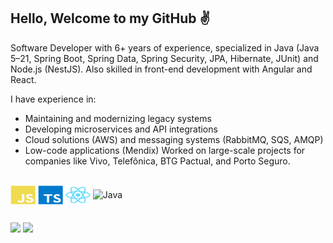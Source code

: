 ## Hello, Welcome to my GitHub ✌

Software Developer with 6+ years of experience, specialized in Java (Java 5–21, Spring Boot, Spring Data, Spring Security, JPA, Hibernate, JUnit) and Node.js (NestJS).
Also skilled in front-end development with Angular and React.

I have experience in:
  * Maintaining and modernizing legacy systems
  * Developing microservices and API integrations
  * Cloud solutions (AWS) and messaging systems (RabbitMQ, SQS, AMQP)
  * Low-code applications (Mendix)
Worked on large-scale projects for companies like Vivo, Telefônica, BTG Pactual, and Porto Seguro.

<!-- <div align="center">
  <a href="https://github.com/gjmedeiros">
    <img
      height="180em"
      src="https://github-readme-stats.vercel.app/api?username=gjmedeiros&show_icons=true&theme=radical"
    />
    <img
      height="180em"
      src="https://github-readme-stats.vercel.app/api/top-langs/?username=gjmedeiros&layout=compact&&theme=radical"
    />
  </a>
</div> -->

<div style="display: inline_block">
  <br />
  <img
    align="center"
    alt="Js"
    height="30"
    width="40"
    src="https://raw.githubusercontent.com/devicons/devicon/master/icons/javascript/javascript-plain.svg"
  />
  <img
    align="center"
    alt="Ts"
    height="30"
    width="40"
    src="https://raw.githubusercontent.com/devicons/devicon/master/icons/typescript/typescript-plain.svg"
  />
  <img
    align="center"
    alt="React"
    height="30"
    width="40"
    src="https://raw.githubusercontent.com/devicons/devicon/master/icons/react/react-original.svg"
  />
  <img
    align="center"
    alt="Java"
    height="30"
    width="40"
    src="https://cdn.jsdelivr.net/gh/devicons/devicon/icons/java/java-original.svg"
  />
</div>

##

<div>
  <a href="gabriel.m.goncalves@outlook.com"
    ><img
      src="https://img.shields.io/badge/Gmail-D14836?style=for-the-badge&logo=gmail&logoColor=white"
      target="_blank"
  /></a>
  <a
    href="https://www.linkedin.com/in/gabriel-medeiros-goncalves/"
    target="_blank"
    ><img
      src="https://img.shields.io/badge/-LinkedIn-%230077B5?style=for-the-badge&logo=linkedin&logoColor=white"
      target="_blank"
  /></a>

  <!--
  ![Snake animation](https://github.com/gjmedeiros/gjmedeiros/blob/output/github-contribution-grid-snake.svg)
  -->
</div>
